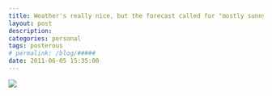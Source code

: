 ```yaml
---
title: Weather's really nice, but the forecast called for "mostly sunny". Oh, and the Ms just blew a 2 run lead in 4 hitters.
layout: post
description:  
categories: personal
tags: posterous
# permalink: /blog/#####
date: 2011-06-05 15:35:00
---
```


![](/img/2011/06/27289193-image.jpg)